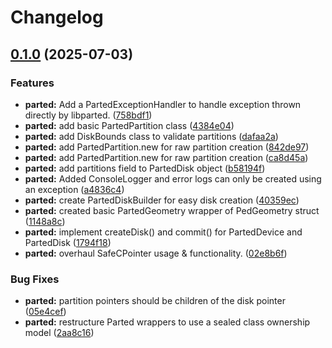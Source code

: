 # Changelog

## [0.1.0](https://github.com/uexodus/arkinstall/compare/v0.0.1...v0.1.0) (2025-07-03)


### Features

* **parted:** Add a PartedExceptionHandler to handle exception thrown directly by libparted. ([758bdf1](https://github.com/uexodus/arkinstall/commit/758bdf1091aaed8f4657d51436f3154852698134))
* **parted:** add basic PartedPartition class ([4384e04](https://github.com/uexodus/arkinstall/commit/4384e04895ce169a6e44b90b324558d15bc7a70c))
* **parted:** add DiskBounds class to validate partitions ([dafaa2a](https://github.com/uexodus/arkinstall/commit/dafaa2aa5de5c0268e94449bd1c53e4702df8891))
* **parted:** add PartedPartition.new for raw partition creation ([842de97](https://github.com/uexodus/arkinstall/commit/842de97ff379eaec78628402072cb10d57f8c554))
* **parted:** add PartedPartition.new for raw partition creation ([ca8d45a](https://github.com/uexodus/arkinstall/commit/ca8d45ac2669dd048f0a8ba05ae6cd9b1256a041))
* **parted:** add partitions field to PartedDisk object ([b58194f](https://github.com/uexodus/arkinstall/commit/b58194f2300bd45fba4ad1943278528b7a580ea4))
* **parted:** Added ConsoleLogger and error logs can only be created using an exception ([a4836c4](https://github.com/uexodus/arkinstall/commit/a4836c48d09eb3721962ca409297dab47774572b))
* **parted:** create PartedDiskBuilder for easy disk creation ([40359ec](https://github.com/uexodus/arkinstall/commit/40359ec10f69eecfe12ddba448649a3b7b25f7f1))
* **parted:** created basic PartedGeometry wrapper of PedGeometry struct ([1148a8c](https://github.com/uexodus/arkinstall/commit/1148a8c5e8491c5d46e3d4064b21503bda0a60b5))
* **parted:** implement createDisk() and commit() for PartedDevice and PartedDisk ([1794f18](https://github.com/uexodus/arkinstall/commit/1794f189827de3425e4becd8de1851ccc00d66e8))
* **parted:** overhaul SafeCPointer usage & functionality. ([02e8b6f](https://github.com/uexodus/arkinstall/commit/02e8b6f3f06b7961d6ebc8e067591bf693ae85d5))


### Bug Fixes

* **parted:** partition pointers should be children of the disk pointer ([05e4cef](https://github.com/uexodus/arkinstall/commit/05e4cefddd660c3c9bac5a84a286752cf71e62a3))
* **parted:** restructure Parted wrappers to use a sealed class ownership model ([2aa8c16](https://github.com/uexodus/arkinstall/commit/2aa8c16b3565aa63a192ed88e2e131db7e7512b7))
